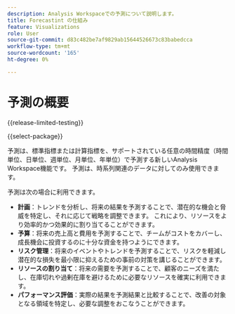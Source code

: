 ```yaml
---
description: Analysis Workspaceでの予測について説明します。
title: Forecastint の仕組み
feature: Visualizations
role: User
source-git-commit: d83c482be7af9829ab15644526673c83babedcca
workflow-type: tm+mt
source-wordcount: '165'
ht-degree: 0%

---
```


# 予測の概要

{{release-limited-testing}}

{{select-package}}

予測は、標準指標または計算指標を、サポートされている任意の時間精度（時間単位、日単位、週単位、月単位、年単位）で予測する新しいAnalysis Workspace機能です。 予測は、時系列関連のデータに対してのみ使用できます。

予測は次の場合に利用できます。

* **計画**：トレンドを分析し、将来の結果を予測することで、潜在的な機会と脅威を特定し、それに応じて戦略を調整できます。 これにより、リソースをより効率的かつ効果的に割り当てることができます。
* **予算**：将来の売上高と費用を予測することで、チームがコストをカバーし、成長機会に投資するのに十分な資金を持つようにできます。
* **リスク管理**：将来のイベントやトレンドを予測することで、リスクを軽減し潜在的な損失を最小限に抑えるための事前の対策を講じることができます。
* **リソースの割り当て**：将来の需要を予測することで、顧客のニーズを満たし、在庫切れや過剰在庫を避けるために必要なリソースを確実に利用できます。
* **パフォーマンス評価**：実際の結果を予測結果と比較することで、改善の対象となる領域を特定し、必要な調整をおこなうことができます。


